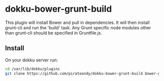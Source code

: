 dokku-bower-grunt-build
=================

This plugin will install Bower and pull in dependencies. It will then
install grunt-cli and run the 'build' task. Any Grunt specific node
modules other than grunt-cli should be specified in Gruntfile.js.

## Install

On your dokku server run:
```sh
cd /var/lib/dokku/plugins
git clone https://github.com/pirateandy/dokku-bower-grunt-build bower-grunt-build
```
